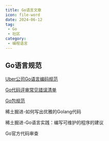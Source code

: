 ```yaml
---
title: Go语言文章
icon: file-word
date: 2024-06-12
tag:
 - Go
 - 社区
category:
 - 编程语言
---
```


<!-- more -->

## Go语言规范

[Uber公司Go语言编码规范](https://github.com/xxjwxc/uber_go_guide_cn)

[Go代码评审常见错误清单](https://github.com/golang/go/wiki/CodeReviewComments)

[Go包规范](https://rakyll.org/style-packages/)

稀土掘进-如何写出优雅的Golang代码[](https://juejin.cn/post/6844903976509390856)

稀土掘进-Go语言实践：编写可维护的程序的建议[](https://juejin.cn/post/6844904035611328520)

Go官方代码审查[](https://github.com/golang/go/wiki/CodeReviewComments)

